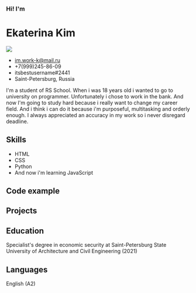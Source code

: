 ### Hi! I'm
# Ekaterina Kim

<image src="/images/file.jpg">

- <im.work-k@mail.ru>
- +7(999)245-86-09
- itsbestusername#2441
- Saint-Petersburg, Russia

I'm a student of RS School. When i was 18 years old i wanted to go to university on programmer. Unfortunately i chose to work in the bank. And now I'm going to study hard because i really want to change my career field. And i think i can do it because i'm purposeful, multitasking and orderly enough. I always appreciated an accuracy in my work so i never disregard deadline. 

## Skills

- HTML
- CSS
- Python 
- And now i'm learning JavaScript

## Code example

## Projects

## Education

Specialist's degree in economic security at Saint-Petersburg State University of Architecture and Civil Engineering (2021)

## Languages

English (A2)